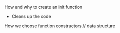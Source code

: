 How and why to create an init function
- Cleans up the code

How we choose function constructors // data structure
